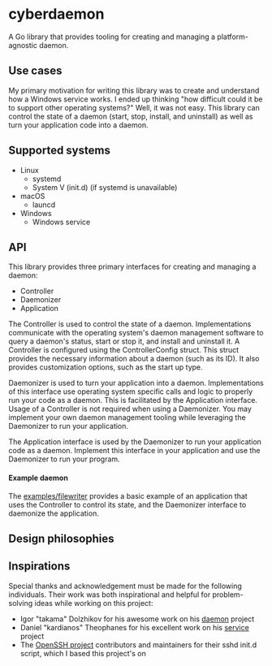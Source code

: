 # cyberdaemon
A Go library that provides tooling for creating and managing a
platform-agnostic daemon.

## Use cases
My primary motivation for writing this library was to create and understand
how a Windows service works. I ended up thinking "how difficult could it be
to support other operating systems?" Well, it was not easy. This library can
control the state of a daemon (start, stop, install, and uninstall) as well
as turn your application code into a daemon.

## Supported systems
- Linux
    - systemd
    - System V (init.d) (if systemd is unavailable)
- macOS
    - launcd
- Windows
    - Windows service

## API
This library provides three primary interfaces for creating and managing
a daemon:
- Controller
- Daemonizer
- Application

The Controller is used to control the state of a daemon. Implementations
communicate with the operating system's daemon management software to
query a daemon's status, start or stop it, and install and uninstall it.
A Controller is configured using the ControllerConfig struct. This struct
provides the necessary information about a daemon (such as its ID).
It also provides customization options, such as the start up type.

Daemonizer is used to turn your application into a daemon. Implementations
of this interface use operating system specific calls and logic to properly
run your code as a daemon. This is facilitated by the Application interface.
Usage of a Controller is not required when using a Daemonizer. You may
implement your own daemon management tooling while leveraging the Daemonizer
to run your application.

The Application interface is used by the Daemonizer to run your application
code as a daemon. Implement this interface in your application and use the
Daemonizer to run your program.

#### Example daemon
The [examples/filewriter](examples/filewriter/main.go) provides a basic example
of an application that uses the Controller to control its state, and the
Daemonizer interface to daemonize the application.

## Design philosophies

## Inspirations
Special thanks and acknowledgement must be made for the following individuals.
Their work was both inspirational and helpful for problem-solving ideas while
working on this project:
- Igor "takama" Dolzhikov for his awesome work on his
[daemon](https://github.com/takama/daemon) project
- Daniel "kardianos" Theophanes for his excellent work on his
[service](https://github.com/kardianos/service/) project
- The [OpenSSH project](github.com/openssh/openssh-portable) contributors and
maintainers for their sshd init.d script, which I based this project's on
